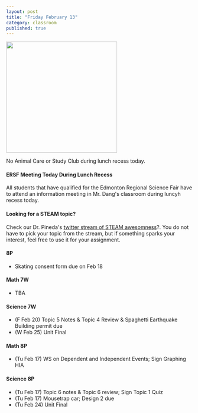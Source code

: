 ```yaml
---
layout: post
title: "Friday February 13"
category: classroom
published: true
---
```

<a href="http://darwinday.org/"><img src="http://mentalfloss.com/sites/default/legacy/blogs/wp-content/uploads/2011/02/400valentine-darwin.gif" width="300pt"></a>

<div class="alert alert-danger" role="alert">
<p>No Animal Care or Study Club during lunch recess today.</p>
</div>

#### ERSF Meeting Today During Lunch Recess
All students that have qualified for the Edmonton Regional Science Fair have to attend an information meeting in Mr. Dang's classroom during luncyh recess today.

#### Looking for a STEAM topic?
<p>Check our Dr. Pineda's <a href="https://twitter.com/hashtag/drpinedalettingoffsteam?src=hash">twitter stream of STEAM awesomness</a>?. You do not have to pick your topic from the stream, but if something sparks your interest, feel free to use it for your assignment. </p>

#### 8P
* Skating consent form due on Feb 18

#### Math 7W
* TBA

#### Science 7W
* (F Feb 20) Topic 5 Notes & Topic 4 Review & Spaghetti Earthquake Building permit due
* (W Feb 25) Unit Final

#### Math 8P
* (Tu Feb 17) WS on Dependent and Independent Events; Sign Graphing HIA

#### Science 8P
* (Tu Feb 17) Topic 6 notes & Topic 6 review; Sign Topic 1 Quiz
* (Tu Feb 17) Mousetrap car; Design 2 due
* (Tu Feb 24) Unit Final
